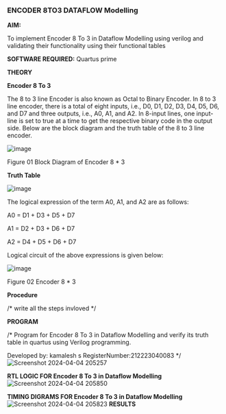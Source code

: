 ### ENCODER 8TO3 DATAFLOW Modelling

**AIM:**

To implement  Encoder 8 To 3 in Dataflow Modelling using verilog and validating their functionality using their functional tables

**SOFTWARE REQUIRED:** Quartus prime

**THEORY**

**Encoder 8 To 3**

The 8 to 3 line Encoder is also known as Octal to Binary Encoder. In 8 to 3 line encoder, there is a total of eight inputs, i.e., D0, D1, D2, D3, D4, D5, D6, and D7 and three outputs, i.e., A0, A1, and A2. In 8-input lines, one input-line is set to true at a time to get the respective binary code in the output side. Below are the block diagram and the truth table of the 8 to 3 line encoder.

![image](https://github.com/naavaneetha/ENCODER8TO3DATAFLOW/assets/154305477/0bc242c1-eb9e-4c47-afe5-30428470efc3)

Figure 01  Block Diagram of Encoder 8 * 3

**Truth Table**

![image](https://github.com/naavaneetha/ENCODER8TO3DATAFLOW/assets/154305477/35496b14-ae6e-4cd1-9abd-d6736b576575)

The logical expression of the term A0, A1, and A2 are as follows:

A0 = D1 + D3 + D5 + D7

A1 = D2 + D3 + D6 + D7

A2 = D4 + D5 + D6 + D7

Logical circuit of the above expressions is given below:

![image](https://github.com/naavaneetha/ENCODER8TO3DATAFLOW/assets/154305477/95acaee6-c873-4c75-89eb-ef09fb158053)

Figure 02  Encoder 8 * 3

**Procedure**

/* write all the steps invloved */

**PROGRAM**

/* Program for Encoder 8 To 3 in Dataflow Modelling and verify its truth table in quartus using Verilog programming. 

Developed by: kamalesh s
RegisterNumber:212223040083
*/
![Screenshot 2024-04-04 205257](https://github.com/sakamalesh/ENCODER8TO3DATAFLOW/assets/149148235/e5818a01-4849-4b1e-aec2-5a1027629234)

**RTL LOGIC FOR Encoder 8 To 3 in Dataflow Modelling**
![Screenshot 2024-04-04 205850](https://github.com/sakamalesh/ENCODER8TO3DATAFLOW/assets/149148235/180794e0-28c5-487a-94ec-fd98e0a78fbe)

**TIMING DIGRAMS FOR Encoder 8 To 3 in Dataflow Modelling**
![Screenshot 2024-04-04 205823](https://github.com/sakamalesh/ENCODER8TO3DATAFLOW/assets/149148235/2dece971-848b-4c6f-b39e-a84e2d79dce7)
**RESULTS**





